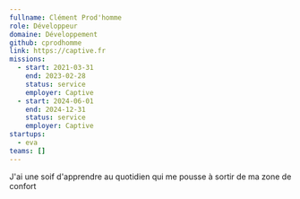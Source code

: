```yaml
---
fullname: Clément Prod'homme
role: Développeur
domaine: Développement
github: cprodhomme
link: https://captive.fr
missions:
  - start: 2021-03-31
    end: 2023-02-28
    status: service
    employer: Captive
  - start: 2024-06-01
    end: 2024-12-31
    status: service
    employer: Captive
startups:
  - eva
teams: []
---
```

J'ai une soif d'apprendre au quotidien qui me pousse à sortir de ma zone de confort
